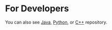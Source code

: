 For Developers
============
You can also see [Java](https://github.com/olcaytaner/Classification), [Python](https://github.com/olcaytaner/Classification-Py), or [C++](https://github.com/olcaytaner/Classification-CPP) repository.

